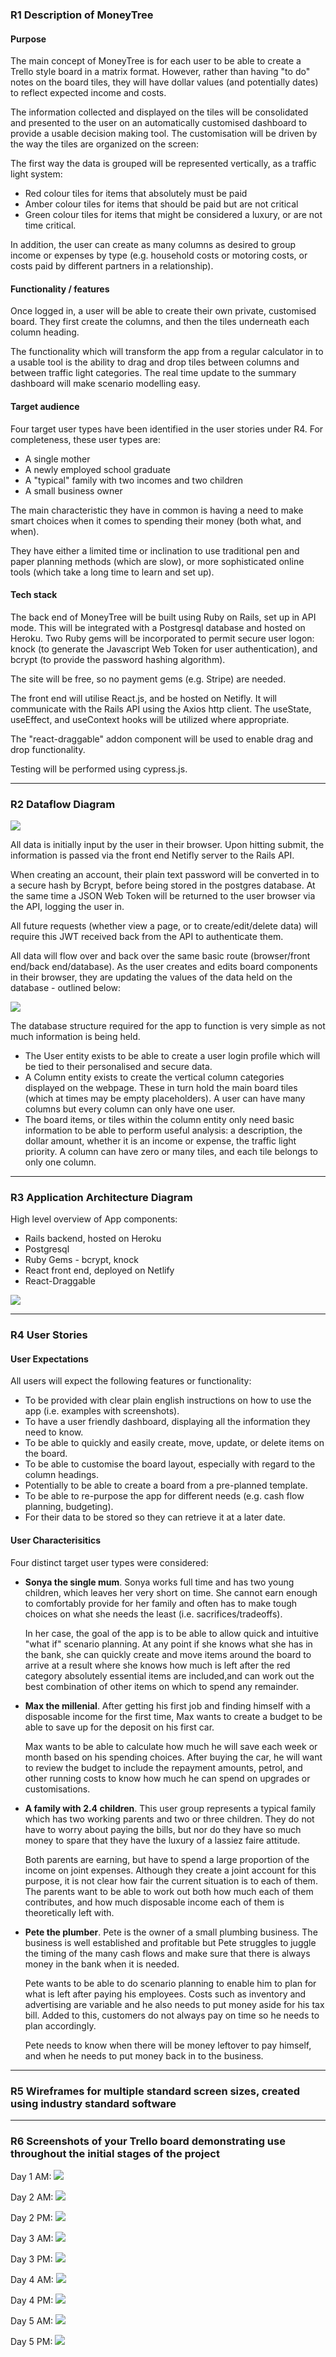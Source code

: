 ### R1 Description of MoneyTree

#### Purpose

The main concept of MoneyTree is for each user to be able to create a Trello style board in a matrix format. However, rather than having "to do" notes on the board tiles, they will have dollar values (and potentially dates) to reflect expected income and costs. 

The information collected and displayed on the tiles will be consolidated and presented to the user on an automatically customised dashboard to provide a usable decision making tool. The customisation will be driven by the way the tiles are organized on the screen: 

The first way the data is grouped will be represented vertically, as a traffic light system:

- Red colour tiles for items that absolutely must be paid
- Amber colour tiles for items that should be paid but are not critical
- Green colour tiles for items that might be considered a luxury, or are not time critical. 

In addition, the user can create as many columns as desired to group income or expenses by type (e.g. household costs or motoring costs, or costs paid by different partners in a relationship).


#### Functionality / features

Once logged in, a user will be able to create their own private, customised board. They first create the columns, and then the tiles underneath each column heading. 

The functionality which will transform the app from a regular calculator in to a usable tool is the ability to drag and drop tiles between columns and between traffic light categories. The real time update to the summary dashboard will make scenario modelling easy.


#### Target audience

Four target user types have been identified in the user stories under R4. For completeness, these user types are:

- A single mother
- A newly employed school graduate
- A "typical" family with two incomes and two children
- A small business owner

The main characteristic they have in common is having a need to make smart choices when it comes to spending their money (both what, and when). 

They have either a limited time or inclination to use traditional pen and paper planning methods (which are slow), or more sophisticated online tools (which take a long time to learn and set up). 

#### Tech stack

The back end of MoneyTree will be built using Ruby on Rails, set up in API mode. This will be integrated with a Postgresql database and hosted on Heroku. Two Ruby gems will be incorporated to permit secure user logon: knock (to generate the Javascript Web Token for user authentication), and bcrypt (to provide the password hashing algorithm).   

The site will be free, so no payment gems (e.g. Stripe) are needed.

The front end will utilise React.js, and be hosted on Netifly. It will communicate with the Rails API using the Axios http client. The useState, useEffect, and useContext hooks will be utilized where appropriate.

The "react-draggable" addon component will be used to enable drag and drop functionality.

Testing will be performed using cypress.js.

<hr>

### R2 Dataflow Diagram

<img src="Resources/DataDiagram.png">

All data is initially input by the user in their browser. Upon hitting submit, the information is passed via the front end Netifly server to the Rails API.

When creating an account, their plain text password will be converted in to a secure hash by Bcrypt, before being stored in the postgres database. At the same time a JSON Web Token will be returned to the user browser via the API, logging the user in.

All future requests (whether view a page, or to create/edit/delete data) will require this JWT received back from the API to authenticate them. 

All data will flow over and back over the same basic route (browser/front end/back end/database). As the user creates and edits board components in their browser, they are updating the values of the data held on the database - outlined below: 

<img src="Resources/ERD.png">

The database structure required for the app to function is very simple as not much information is being held.

- The User entity exists to be able to create a user login profile which will be tied to their personalised and secure data.
- A Column entity exists to create the vertical column categories displayed on the webpage. These in turn hold the main board tiles (which at times may be empty placeholders). A user can have many columns but every column can only have one user.
- The board items, or tiles within the column entity only need basic  information to be able to perform useful analysis: a description, the dollar amount, whether it is an income or expense, the traffic light priority. A column can have zero or many tiles, and each tile belongs to only one column. 

<hr>

### R3 Application Architecture Diagram

High level overview of App components:
- Rails backend, hosted on Heroku
- Postgresql
- Ruby Gems - bcrypt, knock
- React front end, deployed on Netlify
- React-Draggable 

<img src="Resources/AADiagram.png">

<hr>

### R4 User Stories

#### User Expectations

All users will expect the following features or functionality:

- To be provided with clear plain english instructions on how to use the app (i.e. examples with screenshots).
- To have a user friendly dashboard, displaying all the information they need to know.
- To be able to quickly and easily create, move, update, or delete items on the board.
- To be able to customise the board layout, especially with regard to the column headings.
- Potentially to be able to create a board from a pre-planned template.
- To be able to re-purpose the app for different needs (e.g. cash flow planning, budgeting).
- For their data to be stored so they can retrieve it at a later date.

#### User Characterisitics

Four distinct target user types were considered: 

- **Sonya the single mum**. Sonya works full time and has two young children, which leaves her very short on time. She cannot earn enough to comfortably provide for her family and often has to make tough choices on what she needs the least (i.e. sacrifices/tradeoffs).

    In her case, the goal of the app is to be able to allow quick and intuitive "what if" scenario planning. At any point if she knows what she has in the bank, she can quickly create and move items around the board to arrive at a result where she knows how much is left after the red category absolutely essential items are included,and can work out the best combination of other items on which to spend any remainder.   
   
- **Max the millenial**. After getting his first job and finding himself with a disposable income for the first time, Max wants to create a budget to be able to save up for the deposit on his first car. 
  
    Max wants to be able to calculate how much he will save each week or month based on his spending choices. After buying the car, he will want to review the budget to include the repayment amounts, petrol, and other running costs to know how much he can spend on upgrades or customisations.

- **A family with 2.4 children**. This user group represents a typical family which has two working parents and two or three children. They do not have to worry about paying the bills, but nor do they have so much money to spare that they have the luxury of a lassiez faire attitude.

    Both parents are earning, but have to spend a large proportion of the income on joint expenses. Although they create a joint account for this purpose, it is not clear how fair the current situation is to each of them. The parents want to be able to work out both how much each of them contributes, and how much disposable income each of them is theoretically left with.

- **Pete the plumber**. Pete is the owner of a small plumbing business. The business is well established and profitable but Pete struggles to juggle the timing of the many cash flows and make sure that there is always money in the bank when it is needed.

    Pete wants to be able to do scenario planning to enable him to plan for what is left after paying his employees. Costs such as inventory and advertising are variable and he also needs to put money aside for his tax bill. Added to this, customers do not always pay on time so he needs to plan accordingly.
    
    Pete needs to know when there will be money leftover to pay himself, and when he needs to put money back in to the business.

<hr>


### R5 Wireframes for multiple standard screen sizes, created using industry standard software	

<hr>


### R6 Screenshots of your Trello board demonstrating use throughout the initial stages of the project	

Day 1 AM:
<img src="Resources/PM screenshots/1 Mon 13 Jul 2020 09∶58∶16 .png">

Day 2 AM:
<img src="Resources/PM screenshots/">

Day 2 PM:
<img src="Resources/PM screenshots/">

Day 3 AM:
<img src="Resources/PM screenshots/">

Day 3 PM:
<img src="Resources/PM screenshots/">

Day 4 AM:
<img src="Resources/PM screenshots/">

Day 4 PM:
<img src="Resources/PM screenshots/">

Day 5 AM:
<img src="Resources/PM screenshots/">

Day 5 PM:
<img src="Resources/PM screenshots/">